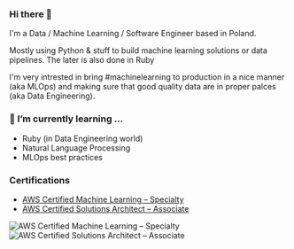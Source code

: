 ### Hi there 👋

I'm a Data / Machine Learning / Software Engineer based in Poland.

Mostly using Python & stuff to build machine learning solutions or data pipelines. The later is also done in Ruby

I'm very intrested in bring #machinelearning to production in a nice manner (aka MLOps) and making sure that good quality data are in proper palces (aka Data Engineering).

### 🌱 I’m currently learning ...
- Ruby (in Data Engineering world)
- Natural Language Processing
- MLOps best practices

### Certifications
- [AWS Certified Machine Learning – Specialty](https://www.credly.com/badges/f3cf079e-0073-45c0-b24e-07c7c34a41bc/public_url)
- [AWS Certified Solutions Architect – Associate](https://www.credly.com/badges/794564ef-6c02-4c59-a26c-9e5e00f3c6ca/public_url)

![AWS Certified Machine Learning – Specialty](https://uczymymaszyny.pl/wp-content/uploads/2021/07/aws-certified-machine-learning-specialty.png)
![AWS Certified Solutions Architect – Associate](https://uczymymaszyny.pl/wp-content/uploads/2021/07/aws-certified-solutions-architect-associate.png)
